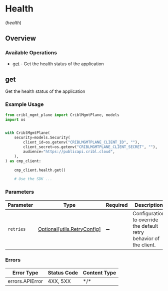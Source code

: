 # Health
(*health*)

## Overview

### Available Operations

* [get](#get) - Get the health status of the application

## get

Get the health status of the application

### Example Usage

<!-- UsageSnippet language="python" operationID="getHealthStatus" method="get" path="/" -->
```python
from cribl_mgmt_plane import CriblMgmtPlane, models
import os


with CriblMgmtPlane(
    security=models.Security(
        client_id=os.getenv("CRIBLMGMTPLANE_CLIENT_ID", ""),
        client_secret=os.getenv("CRIBLMGMTPLANE_CLIENT_SECRET", ""),
        audience="https://publicapi.cribl.cloud",
    ),
) as cmp_client:

    cmp_client.health.get()

    # Use the SDK ...

```

### Parameters

| Parameter                                                           | Type                                                                | Required                                                            | Description                                                         |
| ------------------------------------------------------------------- | ------------------------------------------------------------------- | ------------------------------------------------------------------- | ------------------------------------------------------------------- |
| `retries`                                                           | [Optional[utils.RetryConfig]](../../models/utils/retryconfig.md)    | :heavy_minus_sign:                                                  | Configuration to override the default retry behavior of the client. |

### Errors

| Error Type      | Status Code     | Content Type    |
| --------------- | --------------- | --------------- |
| errors.APIError | 4XX, 5XX        | \*/\*           |